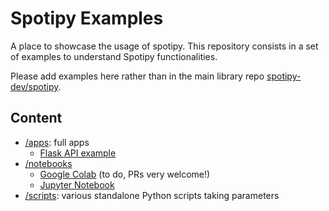 # Spotipy Examples

A place to showcase the usage of spotipy. This repository consists in a set of examples to understand Spotipy functionalities.

Please add examples here rather than in the main library repo [spotipy-dev/spotipy](https://github.com/spotipy-dev/spotipy).

## Content

- [/apps](./apps/): full apps
  - [Flask API example](./apps/flask_api)
- [/notebooks](./notebooks/)
  - [Google Colab](./notebooks/colab) (to do, PRs very welcome!)
  - [Jupyter Notebook](./notebooks/jupyter)
- [/scripts](./scripts/): various standalone Python scripts taking parameters
